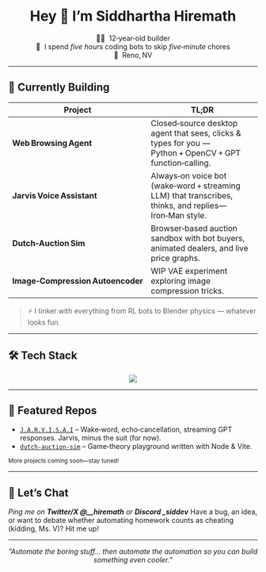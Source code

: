 <!-- PROFILE README for https://github.com/siddharthahiremath -->

<h1 align="center">Hey&nbsp;👋&nbsp;I’m&nbsp;Siddhartha&nbsp;Hiremath</h1>

<p align="center">
  🧑‍💻 &nbsp;12‑year‑old builder<br/>
  🤖 &nbsp;I spend <em>five hours</em> coding bots to skip <em>five‑minute</em> chores<br/>
  📍 &nbsp;Reno, NV
</p>

---

## 🚀 Currently Building

| Project                           | TL;DR                                                                                                   |
| --------------------------------- | ------------------------------------------------------------------------------------------------------- |
| **Web Browsing Agent**            | Closed‑source desktop agent that sees, clicks & types for you — Python + OpenCV + GPT function‑calling. |
| **Jarvis Voice Assistant**        | Always‑on voice bot (wake‑word + streaming LLM) that transcribes, thinks, and replies—Iron‑Man style.   |
| **Dutch‑Auction Sim**             | Browser‑based auction sandbox with bot buyers, animated dealers, and live price graphs.                 |
| **Image‑Compression Autoencoder** | WIP VAE experiment exploring image compression tricks.                                                  |

> ⚡ I tinker with everything from RL bots to Blender physics — whatever looks fun.

---

## 🛠 Tech Stack

<p align="center">
  <img src="https://skillicons.dev/icons?i=python,js,cpp,react,html,pytorch,opencv,blender,githubactions,bash"/>
</p>

---

## 🌟 Featured Repos

* [`J.A.R.V.I.S.A.I`](https://github.com/siddharthahiremath/J.A.R.V.I.S.A.I) – Wake‑word, echo‑cancellation, streaming GPT responses. Jarvis, minus the suit (for now).
* [`dutch-auction-sim`](https://github.com/siddharthahiremath/dutch-auction-sim) – Game‑theory playground written with Node & Vite.

<sub>More projects coming soon—stay tuned!</sub>

---

## 💬 Let’s Chat

*Ping me on **Twitter/X @\_\_hiremath** or **Discord \_siddev***
Have a bug, an idea, or want to debate whether automating homework counts as cheating (kidding, Ms. V)? Hit me up!

---

<p align="center"><i>“Automate the boring stuff… then automate the automation so you can build something even cooler.”</i></p>
